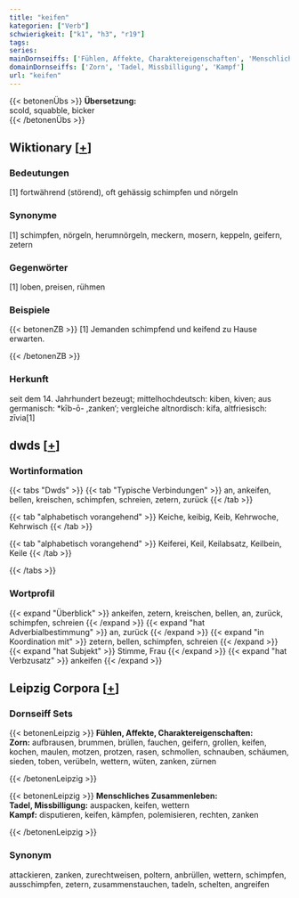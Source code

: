 ```yaml
---
title: "keifen"
kategorien: ["Verb"]
schwierigkeit: ["k1", "h3", "r19"]
tags:
series:
mainDornseiffs: ['Fühlen, Affekte, Charaktereigenschaften', 'Menschliches Zusammenleben']
domainDornseiffs: ['Zorn', 'Tadel, Missbilligung', 'Kampf']
url: "keifen"
---
```


{{< betonenÜbs >}}
**Übersetzung:**  
scold, squabble, bicker  
{{< /betonenÜbs >}}

## Wiktionary [[+](https://de.wiktionary.org/wiki/keifen)]

### Bedeutungen
[1] fortwährend (störend), oft gehässig schimpfen und nörgeln  

### Synonyme
[1] schimpfen, nörgeln, herumnörgeln, meckern, mosern, keppeln, geifern, zetern  

### Gegenwörter
[1] loben, preisen, rühmen  

### Beispiele
{{< betonenZB >}}
[1] Jemanden schimpfend und keifend zu Hause erwarten.  

{{< /betonenZB >}}
### Herkunft
seit dem 14. Jahrhundert bezeugt; mittelhochdeutsch: kiben, kiven; aus germanisch: *kīb-ō- ‚zanken‘; vergleiche altnordisch: kifa, altfriesisch: zīvia[1]  



## dwds [[+](https://www.dwds.de/wb/keifen)]

### Wortinformation
{{< tabs "Dwds" >}}
{{< tab "Typische Verbindungen" >}}
an, ankeifen, bellen, kreischen, schimpfen, schreien, zetern, zurück
{{< /tab >}}

{{< tab "alphabetisch vorangehend" >}}
Keiche, keibig, Keib, Kehrwoche, Kehrwisch
{{< /tab >}}

{{< tab "alphabetisch vorangehend" >}}
Keiferei, Keil, Keilabsatz, Keilbein, Keile
{{< /tab >}}

{{< /tabs >}}

### Wortprofil
{{< expand "Überblick" >}} ankeifen, zetern, kreischen, bellen, an, zurück, schimpfen, schreien {{< /expand >}}
{{< expand "hat Adverbialbestimmung" >}} an, zurück {{< /expand >}}
{{< expand "in Koordination mit" >}} zetern, bellen, schimpfen, schreien {{< /expand >}}
{{< expand "hat Subjekt" >}} Stimme, Frau {{< /expand >}}
{{< expand "hat Verbzusatz" >}} ankeifen {{< /expand >}}

## Leipzig Corpora [[+](https://corpora.uni-leipzig.de/en/res?word=keifen&corpusId=deu_newscrawl-public_2018)]

### Dornseiff Sets
{{< betonenLeipzig >}}
**Fühlen, Affekte, Charaktereigenschaften:**  
**Zorn:** aufbrausen, brummen, brüllen, fauchen, geifern, grollen, keifen, kochen, maulen, motzen, protzen, rasen, schmollen, schnauben, schäumen, sieden, toben, verübeln, wettern, wüten, zanken, zürnen  

{{< /betonenLeipzig >}}


{{< betonenLeipzig >}}
**Menschliches Zusammenleben:**  
**Tadel, Missbilligung:** auspacken, keifen, wettern  
**Kampf:** disputieren, keifen, kämpfen, polemisieren, rechten, zanken  

{{< /betonenLeipzig >}}

### Synonym
attackieren, zanken, zurechtweisen, poltern, anbrüllen, wettern, schimpfen, ausschimpfen, zetern, zusammenstauchen, tadeln, schelten, angreifen

